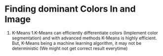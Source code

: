 # Finding dominant Colors In and Image

1. K-Means
  1.K-Means can efficiently differentiate colors (Implement color segmentation) and with advanced methods K-Means is highly efficient. But, K-Means being a machine learning algorithm, it may not be deterministic (We might not get correct result everytime)
  
